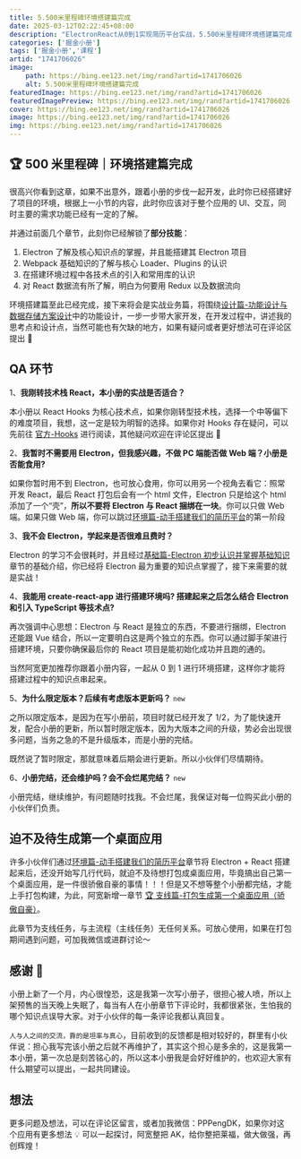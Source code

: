 ```yaml
---
title: 5.500米里程碑环境搭建篇完成
date: 2025-03-12T02:22:45+08:00
description: "ElectronReact从0到1实现简历平台实战，5.500米里程碑环境搭建篇完成"
categories: ['掘金小册']
tags: ['掘金小册','课程']
artid: "1741706026"
image:
    path: https://bing.ee123.net/img/rand?artid=1741706026
    alt: 5.500米里程碑环境搭建篇完成
featuredImage: https://bing.ee123.net/img/rand?artid=1741706026
featuredImagePreview: https://bing.ee123.net/img/rand?artid=1741706026
cover: https://bing.ee123.net/img/rand?artid=1741706026
image: https://bing.ee123.net/img/rand?artid=1741706026
img: https://bing.ee123.net/img/rand?artid=1741706026
---
```


## 🏆 500 米里程碑｜环境搭建篇完成

很高兴你看到这章，如果不出意外，跟着小册的步伐一起开发，此时你已经搭建好了项目的环境，根据上一小节的内容，此时你应该对于整个应用的 UI、交互，同时主要的需求功能已经有一定的了解。

并通过前面几个章节，此刻你已经解锁了**部分技能**：

1. Electron 了解及核心知识点的掌握，并且能搭建其 Electron 项目
2. Webpack 基础知识的了解与核心 Loader、Plugins 的认识
3. 在搭建环境过程中各技术点的引入和常用库的认识
4. 对 React 数据流有所了解，明白为何要用 Redux 以及数据流向

环境搭建篇至此已经完成，接下来将会是实战业务篇，将围绕[设计篇-功能设计与数据存储方案设计](https://juejin.cn/book/6950646725295996940/section/6962435230061821952)中的功能设计，一步一步带大家开发，在开发过程中，讲述我的思考点和设计点，当然可能也有欠缺的地方，如果有疑问或者更好想法可在评论区提出 👏

## QA 环节

1、**我刚转技术栈 React，本小册的实战是否适合？**

本小册以 React Hooks 为核心技术点，如果你刚转型技术栈，选择一个中等偏下的难度项目，我想，这一定是较为明智的选择。如果你对 Hooks 存在疑问，可以先前往 [官方-Hooks](https://reactjs.org/docs/hooks-intro.html) 进行阅读，其他疑问欢迎在评论区提出 👏

2、**我暂时不需要用 Electron，但我感兴趣，不做 PC 端能否做 Web 端？小册是否能食用?**

如果你暂时用不到 Electron，也可放心食用，你可以用另一个视角去看它：照常开发 React，最后 React 打包后会有一个 html 文件，Electron 只是给这个 html 添加了一个“壳”，**所以不要将 Electron 与 React 捆绑在一块**。你可以只做 Web 端。如果只做 Web 端，你可以跳过[环境篇-动手搭建我们的简历平台](https://juejin.cn/book/6950646725295996940/section/6961586491285831720)的第一阶段

3、**我不会 Electron，学起来是否很难且费时？**

Electron 的学习不会很耗时，并且经过[基础篇-Electron 初步认识并掌握基础知识](https://juejin.cn/book/6950646725295996940/section/6961585436967829516)章节的基础介绍，你已经将 Electron 最为重要的知识点掌握了，接下来需要的就是实战！

4、**我能用 create-react-app 进行搭建环境吗? 搭建起来之后怎么结合 Electron 和引入 TypeScript 等技术点?**

再次强调中心思想：Electron 与 React 是独立的东西，不要进行捆绑，Electron 还能跟 Vue 结合，所以一定要明白这是两个独立的东西。你可以通过脚手架进行搭建环境，只要你确保最后你的 React 项目是能初始化成功并且跑的通的。

当然阿宽更加推荐你跟着小册内容，一起从 0 到 1 进行环境搭建，这样你才能将搭建过程中的知识点串起来。

5、**为什么限定版本？后续有考虑版本更新吗？** `new`

之所以限定版本，是因为在写小册前，项目时就已经开发了 1/2，为了能快速开发，配合小册的更新，所以暂时限定版本，因为大版本之间的升级，势必会出现很多问题，当务之急的不是升级版本，而是小册的完结。

既然说了暂时限定，那就意味着后期会进行更新。所以小伙伴们尽情期待。

6、**小册完结，还会维护吗？会不会烂尾完结？** `new`

小册完结，继续维护，有问题随时找我。不会烂尾，我保证对每一位购买此小册的小伙伴们负责。

## 迫不及待生成第一个桌面应用

许多小伙伴们通过[环境篇-动手搭建我们的简历平台](https://juejin.cn/book/6950646725295996940/section/6961586491285831720)章节将 Electron + React 搭建起来后，还没开始写几行代码，就迫不及待想打包成桌面应用，毕竟搞出自己第一个桌面应用，是一件很骄傲自豪的事情！！！但是又不想等整个小册都完结，才能上手打包构建，为此，阿宽新增一章节 [🏆 支线篇-打包生成第一个桌面应用（骄傲自豪）](https://juejin.cn/book/6950646725295996940/section/6972047382494052392)。

此章节为支线任务，与主流程（主线任务）无任何关系。可放心使用，如果在打包期间遇到问题，可加我微信或进群讨论～

## 感谢 🙏

小册上新了一个月，内心很惶恐，这是我第一次写小册子，很担心被人喷，所以上架预售的当天晚上失眠了，每当有人在小册章节下评论时，我都很紧张，生怕我的哪个知识点误导大家。对于小伙伴的每一条评论我都认真回复。

`人与人之间的交流，靠的是坦率与真心`，目前收到的反馈都是相对较好的，群里有小伙伴说：担心我写完该小册之后就不再维护了，其实这个担心是多余的，这是我第一本小册，第一次总是刻苦铭心的，所以这本小册我是会好好维护的，也欢迎大家有什么期望可以提出，一起共同建设。

## 想法

更多问题及想法，可以在评论区留言，或者加我微信：PPPengDK，如果你对这个应用有更多想法 💡 可以一起探讨，阿宽整把 AK，给你整把莱福，做大做强，再创辉煌！
